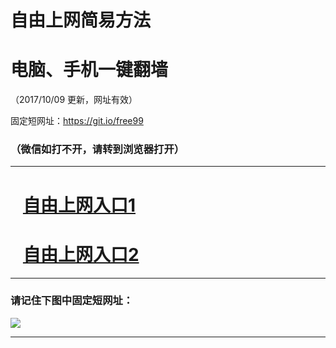 ﻿# 自由上网简易方法

# 电脑、手机一键翻墙

（2017/10/09 更新，网址有效）

固定短网址：https://git.io/free99

### （微信如打不开，请转到浏览器打开）


***





# &nbsp;&nbsp; <a href="http://ft876930549.fwq-tz-1001.info/fwqtz01.html?t=10090016539 " target="_blank">自由上网入口1</a>
# &nbsp;&nbsp; <a href="http://ft1141815182.fwq-tz-1002.info/fwqtz02.html?t=100900113555 " target="_blank">自由上网入口2</a>
***

### 请记住下图中固定短网址：

<img src="https://s3-us-west-2.amazonaws.com/fwq-1001/yjfq-20170905okok.png" /> 


***


